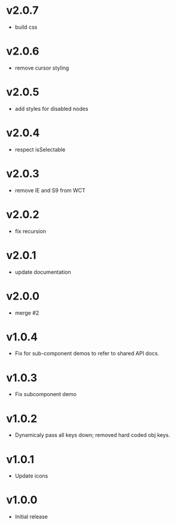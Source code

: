 v2.0.7
==================
* build css

v2.0.6
==================
* remove cursor styling

v2.0.5
==================
* add styles for disabled nodes

v2.0.4
==================
* respect isSelectable

v2.0.3
==================
* remove IE and S9 from WCT

v2.0.2
==================
* fix recursion

v2.0.1
==================
* update documentation

v2.0.0
==================
* merge #2

v1.0.4
==================
* Fix for sub-component demos to refer to shared API docs.

v1.0.3
==================
* Fix subcomponent demo

v1.0.2
==================
* Dynamicaly pass all keys down; removed hard coded obj keys.

v1.0.1
==================
* Update icons

v1.0.0
==================
* Initial release
